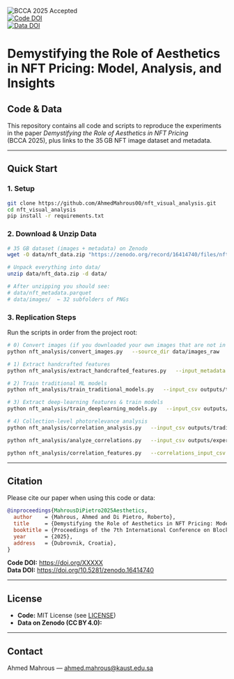 ![BCCA 2025 Accepted](https://img.shields.io/badge/Conference-BCCA%202025-success)  
[![Code DOI](https://zenodo.org/badge/DOI/XXXXX.svg)](https://doi.org/XXXXX)  
[![Data DOI](https://zenodo.org/badge/DOI/10.5281/zenodo.16414740.svg)](https://doi.org/10.5281/zenodo.16414740)

# Demystifying the Role of Aesthetics in NFT Pricing: Model, Analysis, and Insights  
## Code & Data

This repository contains all code and scripts to reproduce the experiments in the paper *Demystifying the Role of Aesthetics in NFT Pricing* (BCCA 2025), plus links to the 35 GB NFT image dataset and metadata.

---

## Quick Start

### 1. Setup

```bash
git clone https://github.com/AhmedMahrous00/nft_visual_analysis.git
cd nft_visual_analysis
pip install -r requirements.txt
```

### 2. Download & Unzip Data

```bash
# 35 GB dataset (images + metadata) on Zenodo
wget -O data/nft_data.zip "https://zenodo.org/record/16414740/files/nft_images.zip?download=1"

# Unpack everything into data/
unzip data/nft_data.zip -d data/

# After unzipping you should see:
# data/nft_metadata.parquet
# data/images/  ← 32 subfolders of PNGs
```

### 3. Replication Steps

Run the scripts in order from the project root:

```bash
# 0) Convert images (if you downloaded your own images that are not in PNG)
python nft_analysis/convert_images.py   --source_dir data/images_raw   --target_dir data/images

# 1) Extract handcrafted features
python nft_analysis/extract_handcrafted_features.py   --input_metadata data/nft_metadata.parquet   --image_base_dir data/images

# 2) Train traditional ML models
python nft_analysis/train_traditional_models.py   --input_csv outputs/traditional/summaries/selected_features_for_modeling.csv

# 3) Extract deep‑learning features & train models
python nft_analysis/train_deeplearning_models.py   --input_csv outputs/traditional/summaries/selected_features_for_modeling.csv   --image_base_dir data/images

# 4) Collection-level photorelevance analysis
python nft_analysis/correlation_analysis.py   --input_csv outputs/traditional/summaries/selected_features_for_modeling.csv

python nft_analysis/analyze_correlations.py   --input_csv outputs/experiment_correlations/collection_regression_data_with_fisher_z.csv

python nft_analysis/correlation_features.py   --correlations_input_csv outputs/experiment_correlations/feature_fisher_z_correlations.csv   --main_data_input_csv outputs/experiment_correlations/collection_regression_data_with_fisher_z.csv
```

---


## Citation

Please cite our paper when using this code or data:

```bibtex
@inproceedings{MahrousDiPietro2025Aesthetics,
  author    = {Mahrous, Ahmed and Di Pietro, Roberto},
  title     = {Demystifying the Role of Aesthetics in NFT Pricing: Model, Analysis, and Insights},
  booktitle = {Proceedings of the 7th International Conference on Blockchain Computing and Applications (BCCA)},
  year      = {2025},
  address   = {Dubrovnik, Croatia},
}
```

**Code DOI:** https://doi.org/XXXXX  
**Data DOI:** https://doi.org/10.5281/zenodo.16414740

---

## License

- **Code:** MIT License (see [LICENSE](LICENSE))  
- **Data on Zenodo (CC BY 4.0):**

---

## Contact

Ahmed Mahrous — ahmed.mahrous@kaust.edu.sa  
